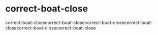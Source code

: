 # correct-boat-close
correct-boat-closecorrect-boat-closecorrect-boat-closecorrect-boat-closecorrect-boat-closecorrect-boat-close

